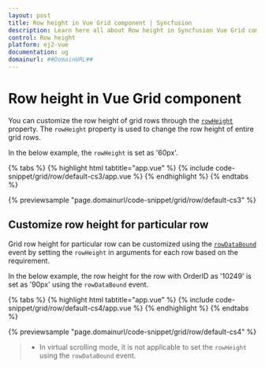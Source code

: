 ```yaml
---
layout: post
title: Row height in Vue Grid component | Syncfusion
description: Learn here all about Row height in Syncfusion Vue Grid component of Syncfusion Essential JS 2 and more.
control: Row height 
platform: ej2-vue
documentation: ug
domainurl: ##DomainURL##
---
```


# Row height in Vue Grid component

You can customize the row height of grid rows through the [`rowHeight`](https://ej2.syncfusion.com/vue/documentation/api/grid/#rowheight) property. The `rowHeight` property is used to change the row height of entire grid rows.

In the below example, the `rowHeight` is set as '60px'.

{% tabs %}
{% highlight html tabtitle="app.vue" %}
{% include code-snippet/grid/row/default-cs3/app.vue %}
{% endhighlight %}
{% endtabs %}
        
{% previewsample "page.domainurl/code-snippet/grid/row/default-cs3" %}

## Customize row height for particular row

Grid row height for particular row can be customized using the [`rowDataBound`](https://ej2.syncfusion.com/vue/documentation/api/grid/#rowdatabound) event by setting the `rowHeight` in arguments for each row based on the requirement.

In the below example, the row height for the row with OrderID as '10249' is set as '90px' using the `rowDataBound` event.

{% tabs %}
{% highlight html tabtitle="app.vue" %}
{% include code-snippet/grid/row/default-cs4/app.vue %}
{% endhighlight %}
{% endtabs %}
        
{% previewsample "page.domainurl/code-snippet/grid/row/default-cs4" %}

> * In virtual scrolling mode, it is not applicable to set the `rowHeight` using the `rowDataBound` event.
